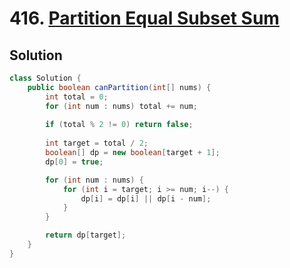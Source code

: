 # 416. [Partition Equal Subset Sum](https://leetcode.com/problems/partition-equal-subset-sum/description/?envType=daily-question&envId=2025-04-07)

## Solution

```java
class Solution {
    public boolean canPartition(int[] nums) {
        int total = 0;
        for (int num : nums) total += num;
        
        if (total % 2 != 0) return false;
        
        int target = total / 2;
        boolean[] dp = new boolean[target + 1];
        dp[0] = true;

        for (int num : nums) {
            for (int i = target; i >= num; i--) {
                dp[i] = dp[i] || dp[i - num];
            }
        }

        return dp[target];
    }
}
```
